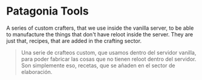 # Patagonia Tools

A series of custom crafters, that we use inside the vanilla server, to be able to manufacture the things that don't have reloot inside the server. They are just that, recipes, that are added in the crafting sector.

> Una serie de crafteos custom, que usamos dentro del servidor vanilla, para poder fabricar las cosas que no tienen reloot dentro del servidor. Son simplemente eso, recetas, que se añaden en el sector de elaboración.
